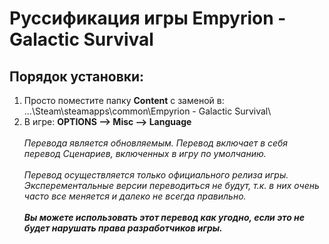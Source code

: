 # Руссификация игры Empyrion - Galactic Survival
## Порядок установки:
1.  Просто поместите папку **Content** с заменой в: </br>
...\Steam\steamapps\common\Empyrion - Galactic Survival\
2.  В игре: **OPTIONS —> Misc —> Language**
</br></br>
_Перевода является обновляемым._
_Перевод включает в себя перевод Сценариев, включенных в игру по умолчанию._
</br></br>
_Перевод осуществляется только официального релиза игры. Эксперементальные версии переводиться не будут, т.к. в них очень часто все меняется и далеко не всегда правильно._
</br></br>
**_Вы можете использовать этот перевод как угодно, если это не будет нарушать права разработчиков игры._**
